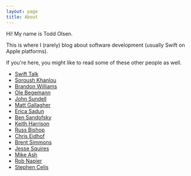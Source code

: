 ```yaml
---
layout: page
title: About
---
```


Hi! My name is Todd Olsen.

This is where I (rarely) blog about software development (usually Swift on Apple platforms).

If you're here, you might like to read some of these other people as well.

- [Swift Talk](https://talk.objc.io)
- [Soroush Khanlou](https://khanlou.com)
- [Brandon Williams](http://www.fewbutripe.com)
- [Ole Begemann](https://oleb.net/blog/)
- [John Sundell](https://www.swiftbysundell.com)
- [Matt Gallagher](http://www.cocoawithlove.com)
- [Erica Sadun](http://ericasadun.com)
- [Ben Sandofsky](https://sandofsky.com)
- [Keith Harrison](https://useyourloaf.com)
- [Russ Bishop](http://www.russbishop.net)
- [Chris Eidhof](http://chris.eidhof.nl)
- [Brent Simmons](http://inessential.com)
- [Jesse Squires](http://www.jessesquires.com)
- [Mike Ash](https://www.mikeash.com/pyblog/)
- [Rob Napier](http://robnapier.net)
- [Stephen Celis](http://www.stephencelis.com)

<!--
I am a software developer at a very small teaching company. I created a suite of internal tools with three goals in mind.

##### Teachers
Computers are bad at teaching, people learn best from talking to other human beings and trying things out on their own. Our applications help teachers minimize the work they have to do that is not teaching. It helps them create and organize material, track and grade assignments to individual students, and track the progress individual students are making and identify holes and weaknesses.

##### Students

Learning is hard enough. Parsing the extraneous details of a homework assignment should not be part of the test. We have tried to bring an Apple-like user experience to homework. This includes beautiful typography, clarity and rationality of organization, and a reduction of ambiguity in the wording of assignments, the drawing of charts and images, and the appearance of equations.

##### Parents

Parents worry. Anxiety can be an obstacle to the teaching and learning process. Parents want to know that the right decisions are being made. We give parents high-level feedback that helps them understand the decisions teachers are making and makes it easier for teachers to explain what they can do at home to help their children succeed.

Here is a vague computer-focused timeline myself (WIP):


# The Atari

<a data-flickr-embed="true"  href="https://www.flickr.com/photos/unloveable/2388501732/in/photolist-4D4Gmm-a4xs9t-9ExALD-JGiegp-xNBmbc-4ckqTt" title="Atari 400"><img src="https://c2.staticflickr.com/4/3005/2388501732_7819e995d3_z.jpg?zz&#x3D;1" width="640" height="481" alt="Atari 400"></a>

My parents brought home our first computer, [an Atari 400](https://en.wikipedia.org/wiki/Atari_8-bit_family#The_early_machines:_400_and_800), membrane keyboard and everything. (Later, we eventually upgraded to the 800.) It seemed to me at the time that this device existed for my dad and me to play games on. We had [Pac Man](https://en.wikipedia.org/wiki/Pac-Man), [Missile Command](https://en.wikipedia.org/wiki/Missile_Command), [Centipede](https://en.wikipedia.org/wiki/Centipede_(video_game)), [Joust](https://en.wikipedia.org/wiki/Joust_(video_game)), [Space Invaders](https://en.wikipedia.org/wiki/Space_Invaders), [Star Raiders](https://en.wikipedia.org/wiki/Star_Raiders), [Q\*bert](https://en.wikipedia.org/wiki/Q*bert), and probably others I can't remember.

<a href="http://www.atarimania.com/game-atari-400-800-xl-xe-star-raiders_4992.html"><img width="300" height="394" alt="Star Raiders!" src="http://www.atarimania.com/8bit/boxes/hi_res/StarRaiders_i.jpg"  title="Star Raiders"></a>

To play, you hooked up a TV, popped open the hood above the keyboard and inserted the cartridge of the game you wanted to load. We also had a cassette tape peripheral we could use to load software.

<a title="By Bilby (Own work) [CC BY 3.0 (http://creativecommons.org/licenses/by/3.0)], via Wikimedia Commons" href="https://commons.wikimedia.org/wiki/File%3AAtari_410.jpg"><img width="500" alt="Atari 410" src="https://upload.wikimedia.org/wikipedia/commons/thumb/e/e1/Atari_410.jpg/512px-Atari_410.jpg"/></a>

Reading and writing bits to magnetic tape a few millimeters wide? It was not robust. And if you stick a mixtape of awesome eighties pop songs in there, it does not load a proportionally awesome video game. My young brain was not robust either, but it was worth a try.

Another cool thing about the Atari is that it was really easy to open up and see what was going on inside. I remember opening an unresponsive joystick to see what was wrong and realizing that a contact had broken loose. I figured out a way to stabilize it and was back in action again. That's very rewarding.

# BASIC

My dad dominated the high scores on all games, especially Pac Man. He wasn't [perfect](http://www.oxfordamerican.org/magazine/item/622-the-perfect-man), but he was always in a different league from me. However, I was the only one in the family who played with [BASIC](https://en.wikipedia.org/wiki/Atari_BASIC). My dad showed me this:
{% highlight BASIC %}
10 PRINT "GOTO CONSIDERED AWESOME!"
20 GOTO 10
{% endhighlight %}
And if you ever went to a Sears in the local mall where they sold personal computers and you saw some lewd statement repeating down the screen, then I may owe you an apology.

I remember a fat 3-ring binder of information related to BASIC programming with listings in the back that I typed into the computer, but the most profound early education in software development I received as a kid came from [the Micro Adventure book series](https://en.wikipedia.org/wiki/Micro_Adventure). I was not yet a great reader of books, but I drank these like water.

<a href="https://en.wikipedia.org/wiki/Micro_Adventure"><img src="https://upload.wikimedia.org/wikipedia/en/0/08/Micro_adventure_book_cover.jpg"/></a>

The premise was that you were this elite hacker, and as part of a small team you stopped evil thugs from destroying the world. When the plot called for a message to be decoded or a robot gun to be controlled remotely, then you fired up your "micro" and typed in the program printed right there in the text, thus saving the day. [Wikipedia](https://en.wikipedia.org/wiki/Micro_Adventure) agrees that the programs were awesome. I learned big two lessons. That you can create program to solve a problem and when you do that and it actually works, it is a tremendous rush. And that there is an insuperable frustration involved in debugging intractable programs.

Besides these, I don't remember much else. I didn't get magazines with programs in the back and there was no internet. I loved these books but I didn't have the wit to research other similar resources.

The biggest original project I remember was basically a calculator that would read a math expression from the keyboard and display it in enormous type across the screen along with the answer. My dad was impressed and said I might be able to sell the program to a school. I couldn't tell if he was being serious.


### To be continued... -->

<!-- # College

Later, my dad, "for work", brought home a great big beige monstrosity. This was [after the Mac](https://youtu.be/2B-XwPjn9YY?t=23) but before Windows became ubiquitous. When you switched it on, a DOS prompt would appear and from there you could launch [Word Perfect](https://en.wikipedia.org/wiki/WordPerfect#WordPerfect_for_DOS) or [Lotus 1-2-3](https://en.wikipedia.org/wiki/Lotus_1-2-3#DOS).

We had a few of these over the course of my childhood. I think the first one just had MS-DOS and a one had Windows installed too, where if you typed "win" at the DOS prompt, then Windows would launch. When you switched it off, it would cut the power regardless of what you might have been doing. I took one of these to college, where I got my first email address and made "internet friends" on the Tom Waits usenet newsgroup, my introduction to what we called the [information superhighway](https://en.wikipedia.org/wiki/Information_superhighway). I started college as a mechanical engineering major, taking advanced calculus classes, physics, and chemistry. I later switched to CS and took classes in C, Fortran(!), and logic circuits. Then I switched again to English.

To explain this, you must know that I was a late-blooming reader. Previously, I read nothing that was not required of me for school. Now I finally came to realize that really smart people had existed in the past and that they had preserved their knowledge in books! You could actually read what they thought! Who knew? Anyway, I was reading so much my grades were suffering. Long story short, I withdrew from college, withdrew my savings, and went on an extended road trip all around the country. I ended up in Olympia, Washington where I formed the obligatory rock band, and when that fizzled, I returned to college, an English major.

# PC

In later years, after I started teaching, I downloaded Microsoft's Visual Studio and began to play. I wrote an desktop app (it began as a suite of tools that all shared the same database) to help me organize and format my teaching material so I wouldn't have to reinvent the wheel for every new student.

During the year of Linux on the Desktop, I assembled a pc from parts and started dual booting Windows and Ubuntu. (I needed to use and maintain my Windows app.)

Driven to the brink of madness, I set the box on fire and purchased [my first Mac](http://www.everymac.com/systems/apple/imac/specs/imac-core-2-extreme-2.8-24-inch-aluminum-specs.html). It was wonderful. I learned [Cocoa](https://en.wikipedia.org/wiki/Cocoa_(API)) and ported my app.

# Learning

It turns out that getting a computer to do what you want it to do is relatively easy. The hard part is developing a system that can change.

One of the things I read on [Joel Spolsky](Another important book for me was Robert Sedgewick's Algorithms. I also watched the Coursera videos and I highly recommend them.)'s blog (back when it was active) was that I should read three books:

#### [Code: The Hidden Language of Computer Hardware and Software](https://www.amazon.com/Code-Language-Computer-Hardware-Software/dp/0735611319/ref=sr_1_2?ie=UTF8&qid=1488823221&sr=8-2&keywords=Code%3A)
If you're ever thought about working through [NAND to Tetris](http://nand2tetris.org), I bet you would like this book.

#### [The C Programming Language](https://www.amazon.com/Programming-Language-Brian-W-Kernighan/dp/0131103628/ref=sr_1_1?ie=UTF8&qid=1488823494&sr=8-1&keywords=k+and+r+c)
A classic.

#### [Structure and Interpretation of Computer Programs](http://sarabander.github.io/sicp/index.xhtml)
This one's very good but alas I still haven't finished it. I read SICP up through chapter 3 and did the exercises up through chapter two. Funnily enough, the things I best remember are from the first two chapters. Seriously, it is an amazing book. Well-written, well-organized. It assumes a certain fluency in math.

#### [Robert Sedgewick's Algorithms](http://algs4.cs.princeton.edu/home/)
I don't know how people can understand what algorithms are doing without seeing with their eyes how they behave at each step. Explaining a complex process in a way that is technically correct is only half the battle, reducing it to clear English and simple visualizations is hard part. Don't miss the free [Coursera](https://www.coursera.org/learn/algorithms-part1) videos, I highly recommend them. -->
